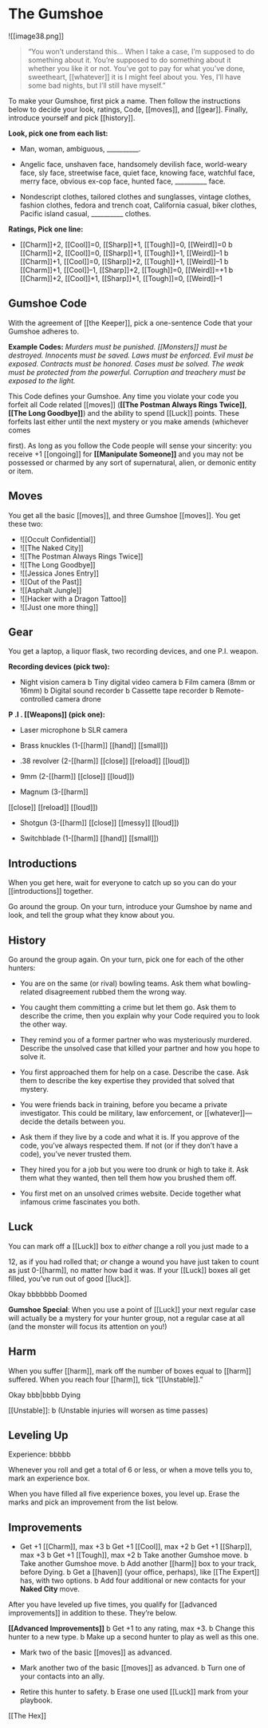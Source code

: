# The Gumshoe
![[image38.png]]

> “You won’t understand this… When I take a case, I’m supposed to do something about it. You’re supposed to do something about it whether you like it or not. You’ve got to pay for what you’ve done, sweetheart, [[whatever]] it is I might feel about you. Yes, I’ll have some bad nights, but I’ll still have myself.” 


To make your Gumshoe, first pick a name. Then follow the instructions below to decide your look, ratings, Code, [[moves]], and [[gear]]. Finally, introduce yourself and pick [[history]].

**Look, pick one from each list:**

-  Man, woman, ambiguous, \_\_\_\_\_\_\_\_\_\_.

-  Angelic face, unshaven face, handsomely devilish face, world-weary face, sly face, streetwise face, quiet face, knowing face, watchful face, merry face, obvious ex-cop face, hunted face, \_\_\_\_\_\_\_\_\_\_ face.

-  Nondescript clothes, tailored clothes and sunglasses, vintage clothes, fashion clothes, fedora and trench coat, California casual, biker clothes, Pacific island casual, \_\_\_\_\_\_\_\_\_\_ clothes.

**Ratings, Pick one line:**

- [[Charm]]+2, [[Cool]]=0, [[Sharp]]+1, [[Tough]]=0, [[Weird]]=0 b [[Charm]]+2, [[Cool]]=0, [[Sharp]]+1, [[Tough]]+1, [[Weird]]–1 b [[Charm]]+1, [[Cool]]=0, [[Sharp]]+2, [[Tough]]+1, [[Weird]]–1 b [[Charm]]+1, [[Cool]]–1, [[Sharp]]+2, [[Tough]]=0, [[Weird]]=+1 b [[Charm]]+2, [[Cool]]+1, [[Sharp]]+1, [[Tough]]=0, [[Weird]]–1

## Gumshoe Code

With the agreement of [[the Keeper]], pick a one-sentence Code that your Gumshoe adheres to.

**Example Codes:** *Murders must be punished. [[Monsters]] must be destroyed. Innocents must be saved. Laws must be enforced. Evil must be exposed. Contracts must be honored. Cases must be solved. The weak must be protected from the powerful. Corruption and treachery must be exposed to the light.*

This Code defines your Gumshoe. Any time you violate your code you forfeit all Code related [[moves]] (**[[The Postman Always Rings Twice]]**, **[[The Long Goodbye]]**) and the ability to spend [[Luck]] points. These forfeits last either until the next mystery or you make amends (whichever comes

first). As long as you follow the Code people will sense your sincerity: you receive +1 [[ongoing]] for **[[Manipulate Someone]]** and you may not be possessed or charmed by any sort of supernatural, alien, or demonic entity or item.

## Moves

You get all the basic [[moves]], and three Gumshoe [[moves]]. You get these two:

- ![[Occult Confidential]]
- ![[The Naked City]]
- ![[The Postman Always Rings Twice]]
- ![[The Long Goodbye]]
- ![[Jessica Jones Entry]]
- ![[Out of the Past]]
- ![[Asphalt Jungle]]
- ![[Hacker with a Dragon Tattoo]]
- ![[Just one more thing]]
## Gear

You get a laptop, a liquor flask, two recording devices, and one P.I. weapon. 

**Recording devices (pick two):**

- Night vision camera b Tiny digital video camera b Film camera (8mm or 16mm) b Digital sound recorder b Cassette tape recorder b Remote-controlled camera drone

**P .I . [[Weapons]] (pick one):**

- Laser microphone b SLR camera

- Brass knuckles (1-[[harm]] [[hand]] [[small]])

- .38 revolver (2-[[harm]] [[close]] [[reload]] [[loud]])

- 9mm (2-[[harm]] [[close]] [[loud]])

- Magnum (3-[[harm]]

[[close]] [[reload]] [[loud]])

- Shotgun (3-[[harm]] [[close]] [[messy]] [[loud]])

- Switchblade (1-[[harm]] [[hand]] [[small]])

## Introductions

When you get here, wait for everyone to catch up so you can do your [[introductions]] together.

Go around the group. On your turn, introduce your Gumshoe by name and look, and tell the group what they know about you.

## History

Go around the group again. On your turn, pick one for each of the other hunters:

-  You are on the same (or rival) bowling teams. Ask them what bowling-related disagreement rubbed them the wrong way.

-  You caught them committing a crime but let them go. Ask them to describe the crime, then you explain why your Code required you to look the other way.

-  They remind you of a former partner who was mysteriously murdered. Describe the unsolved case that killed your partner and how you hope to solve it.

-  You first approached them for help on a case. Describe the case. Ask them to describe the key expertise they provided that solved that mystery.

-  You were friends back in training, before you became a private investigator. This could be military, law enforcement, or [[whatever]]— decide the details between you.

-  Ask them if they live by a code and what it is. If you approve of the code, you’ve always respected them. If not (or if they don’t have a code), you’ve never trusted them.

-  They hired you for a job but you were too drunk or high to take it. Ask them what they wanted, then tell them how you brushed them off.

-  You first met on an unsolved crimes website. Decide together what infamous crime fascinates you both.

## Luck

You can mark off a [[Luck]] box to *either* change a roll you just made to a

12, as if you had rolled that; *or* change a wound you have just taken to count as just 0-[[harm]], no matter how bad it was. If your [[Luck]] boxes all get filled, you’ve run out of good [[luck]].

Okay bbbbbbb Doomed

**Gumshoe Special**: When you use a point of [[Luck]] your next regular case will actually be a mystery for your hunter group, not a regular case at all (and the monster will focus its attention on you!)

## Harm

When you suffer [[harm]], mark off the number of boxes equal to [[harm]] suffered. When you reach four [[harm]], tick “[[Unstable]].”

Okay bbb|bbbb Dying

[[Unstable]]: b (Unstable injuries will worsen as time passes)

## Leveling Up

Experience: bbbbb

Whenever you roll and get a total of 6 or less, or when a move tells you to, mark an experience box.

When you have filled all five experience boxes, you level up. Erase the marks and pick an improvement from the list below.

## Improvements

- Get +1 [[Charm]], max +3 b Get +1 [[Cool]], max +2 b Get +1 [[Sharp]], max +3 b Get +1 [[Tough]], max +2 b Take another Gumshoe move. b Take another Gumshoe move. b Add another [[harm]] box to your track, before Dying. b Get a [[haven]] (your office, perhaps), like [[The Expert]] has, with two options. b Add four additional or new contacts for your **Naked City** move.

After you have leveled up five times, you qualify for [[advanced improvements]] in addition to these. They’re below.

**[[Advanced Improvements]]** b Get +1 to any rating, max +3. b Change this hunter to a new type. b Make up a second hunter to play as well as this one.

- Mark two of the basic [[moves]] as advanced.

- Mark another two of the basic [[moves]] as advanced. b Turn one of your contacts into an ally.

- Retire this hunter to safety. b Erase one used [[Luck]] mark from your playbook.

[[The Hex]]